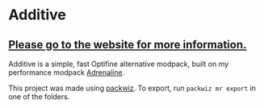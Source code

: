 # Additive
## [Please go to the website for more information.](https://intergrav.github.io/Additive/)
Additive is a simple, fast Optifine alternative modpack, built on my performance modpack [Adrenaline](https://github.com/intergrav/Adrenaline).

This project was made using [packwiz](https://github.com/packwiz/packwiz). To export, run `packwiz mr export` in one of the folders.
